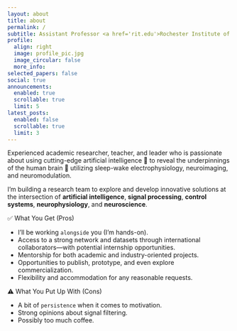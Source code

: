 ```yaml
---
layout: about
title: about
permalink: /
subtitle: Assistant Professor <a href='rit.edu'>Rochester Institute of Technology</a>.
profile:
  align: right
  image: profile_pic.jpg
  image_circular: false
  more_info: 
selected_papers: false
social: true
announcements:
  enabled: true
  scrollable: true
  limit: 5
latest_posts:
  enabled: false
  scrollable: true
  limit: 3
---
```


Experienced academic researcher, teacher, and leader who is passionate about using cutting-edge artificial intelligence 🧠 to reveal the underpinnings of the human brain 🧬 utilizing sleep-wake electrophysiology, neuroimaging, and neuromodulation.

I’m building a research team to explore and develop innovative solutions at the intersection of **artificial intelligence**, **signal processing**, **control systems**, **neurophysiology**, and **neuroscience**.

✅ What You Get (Pros)

- I’ll be working `alongside` you (I’m hands-on).
- Access to a strong network and datasets through international collaborators—with potential internship opportunities.
- Mentorship for both academic and industry-oriented projects.
- Opportunities to publish, prototype, and even explore commercialization.
- Flexibility and accommodation for any reasonable requests.

⚠️ What You Put Up With (Cons)

- A bit of `persistence` when it comes to motivation.
- Strong opinions about signal filtering.
- Possibly too much coffee.

<!--
Write your biography here. Tell the world about yourself. Link to your favorite subreddit: [reddit](http://reddit.com). You can put a picture in, too. The code is already in—just name your picture `prof_pic.jpg` and put it in the `img/` folder.

Put your address / P.O. box / other info right below your picture. You can also disable any of these elements by editing `profile` property of the YAML header of your `_pages/about.md`. Edit `_bibliography/papers.bib` and Jekyll will render your [publications page](/al-folio/publications/) automatically.

Link to your social media connections, too. This theme is set up to use [Font Awesome icons](https://fontawesome.com/) and [Academicons](https://jpswalsh.github.io/academicons/). Add your Facebook, Twitter, LinkedIn, Google Scholar, or just disable all of them.
-->
